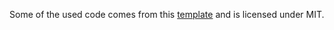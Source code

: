 Some of the used code comes from this [template](https://github.com/emonney/QuickApp) and is licensed under MIT. 